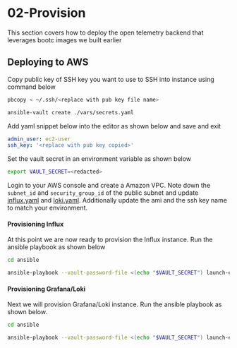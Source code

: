 # 02-Provision
This section covers how to deploy the open telemetry backend that leverages bootc images we built earlier

## Deploying to AWS

Copy public key of SSH key you want to use to SSH into instance using command below

```sh
pbcopy < ~/.ssh/<replace with pub key file name>
```

```sh
ansible-vault create ./vars/secrets.yaml
```

Add yaml snippet below into the editor as shown below and save and exit

```yaml
admin_user: ec2-user
ssh_key: '<replace with pub key copied>'
```

Set the vault secret in an environment variable as shown below

```sh
export VAULT_SECRET=<redacted>
```

Login to your AWS console and create a Amazon VPC. Note down the `subnet_id` and `security_group_id` of the public subnet and update [influx.yaml](../../../ansible/vars/influx.yaml) and [loki.yaml](../../../ansible/vars/loki.yaml). Additionally update the ami and the ssh key name to match your environment.

#### Provisioning Influx
At this point we are now ready to provision the Influx instance. Run the ansible playbook as shown below

```sh
cd ansible

ansible-playbook --vault-password-file <(echo "$VAULT_SECRET") launch-ec2.yaml -e @vars/influx.yaml
```

#### Provisioning Grafana/Loki
Next we will provision Grafana/Loki instance. Run the ansible playbook as shown below.

```sh
cd ansible

ansible-playbook --vault-password-file <(echo "$VAULT_SECRET") launch-ec2.yaml -e @vars/loki.yaml
```
